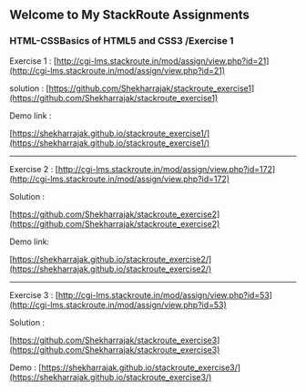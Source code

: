 ## Welcome to My StackRoute Assignments

### HTML-CSSBasics of HTML5 and CSS3 /Exercise 1

Exercise 1 :
 [http://cgi-lms.stackroute.in/mod/assign/view.php?id=21](http://cgi-lms.stackroute.in/mod/assign/view.php?id=21)

solution :
[https://github.com/Shekharrajak/stackroute_exercise1](https://github.com/Shekharrajak/stackroute_exercise1)

Demo link :

[https://shekharrajak.github.io/stackroute_exercise1/](https://shekharrajak.github.io/stackroute_exercise1/)

--------------------------------------------------

Exercise 2 :
[http://cgi-lms.stackroute.in/mod/assign/view.php?id=172](http://cgi-lms.stackroute.in/mod/assign/view.php?id=172)


Solution :

[https://github.com/Shekharrajak/stackroute_exercise2](https://github.com/Shekharrajak/stackroute_exercise2)

Demo link:

[https://shekharrajak.github.io/stackroute_exercise2/](https://shekharrajak.github.io/stackroute_exercise2/)

-----------------------------

Exercise 3 :
[http://cgi-lms.stackroute.in/mod/assign/view.php?id=53](http://cgi-lms.stackroute.in/mod/assign/view.php?id=53)

Solution :

[https://github.com/Shekharrajak/stackroute_exercise3](https://github.com/Shekharrajak/stackroute_exercise3)

Demo :
[https://shekharrajak.github.io/stackroute_exercise3/](https://shekharrajak.github.io/stackroute_exercise3/)
